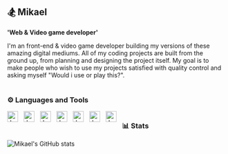 ## 🏂 Mikael 

**'Web & Video game developer'**

I'm an front-end & video game developer building my versions of these amazing digital mediums. All of my coding projects are built
from the ground up, from planning and designing the project itself. My goal is to make people who wish to use my projects satisfied
with quality control and asking myself "Would i use or play this?". 

#

### ⚙️ Languages and Tools

<img align="left" alt="Java" width="25px" style="padding-right:10px;" src="https://cdn.jsdelivr.net/gh/devicons/devicon@latest/icons/java/java-original.svg"/>
<img align="left" alt="Java" width="25px" style="padding-right:10px;" src="https://cdn.jsdelivr.net/gh/devicons/devicon@latest/icons/javascript/javascript-original.svg"/>
<img align="left" alt="Java" width="25px" style="padding-right:10px;" src="https://cdn.jsdelivr.net/gh/devicons/devicon@latest/icons/html5/html5-original.svg"/>
<img align="left" alt="Java" width="25px" style="padding-right:10px;" src="https://cdn.jsdelivr.net/gh/devicons/devicon@latest/icons/css3/css3-original.svg"/>
<img align="left" alt="Java" width="25px" style="padding-right:10px;" src="https://cdn.jsdelivr.net/gh/devicons/devicon@latest/icons/react/react-original.svg"/>
<img align="left" alt="Java" width="25px" style="padding-right:10px;" src="https://cdn.jsdelivr.net/gh/devicons/devicon@latest/icons/godot/godot-original.svg"/>
<img align="left" alt="Java" width="25px" style="padding-right:10px;" src="https://cdn.jsdelivr.net/gh/devicons/devicon@latest/icons/csharp/csharp-original.svg"/>

#

### 📊 Stats

![Mikael's GitHub stats](https://github-readme-stats.vercel.app/api?username=MikaelVV&show_icons=true&theme=tokyonight)

#



<!--
**MikaelVV/MikaelVV** is a ✨ _special_ ✨ repository because its `README.md` (this file) appears on your GitHub profile.

Here are some ideas to get you started:

- 🔭 I’m currently working on ...
- 🌱 I’m currently learning ...
- 👯 I’m looking to collaborate on ...
- 🤔 I’m looking for help with ...
- 💬 Ask me about ...
- 📫 How to reach me: ...
- 😄 Pronouns: ...
- ⚡ Fun fact: ...
-->
